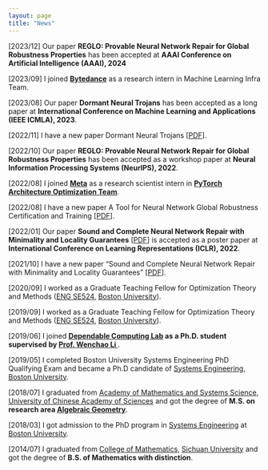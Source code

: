 ```yaml
---
layout: page
title: "News"
---
```

[2023/12] Our paper **REGLO: Provable Neural Network Repair for Global Robustness Properties** has been accepted at **AAAI Conference on Artificial Intelligence (AAAI), 2024**

[2023/09] I joined **<a href="https://www.bytedance.com/en/" target="_blank">Bytedance</a>** as a research intern in Machine Learning Infra Team.

[2023/08] Our paper **Dormant Neural Trojans** has been accepted as a long paper at **International Conference on Machine Learning and Applications (IEEE ICMLA), 2023**.

[2022/11] I have a new paper Dormant Neural Trojans [<a href="https://arxiv.org/abs/2211.01808" target="_blank">PDF</a>].

[2022/10] Our paper **REGLO: Provable Neural Network Repair for Global Robustness Properties** has been accepted as a workshop paper at **Neural Information Processing Systems (NeurIPS), 2022**.

[2022/08] I joined **<a href="https://about.meta.com" target="_blank">Meta</a>** as a research scientist intern in **<a href="https://pytorch.org/docs/stable/quantization.html" target="_blank">PyTorch Architecture Optimization Team</a>**.

[2022/08] I have a new paper A Tool for Neural Network Global Robustness Certification and Training [<a href="https://arxiv.org/abs/2208.07289" target="_blank">PDF</a>].

[2022/01] Our paper **Sound and Complete Neural Network Repair with Minimality and Locality Guarantees** [<a href="https://arxiv.org/abs/2110.07682" target="_blank">PDF</a>] is accepted as a poster paper at **International Conference on Learning Representations (ICLR), 2022**.

[2021/10] I have a new paper “Sound and Complete Neural Network Repair with Minimality and Locality Guarantees” [<a href="https://arxiv.org/abs/2110.07682" target="_blank">PDF</a>].

[2020/09] I worked as a Graduate Teaching Fellow for Optimization Theory and Methods (<a href="https://www.bu.edu/academics/eng/courses/eng-se-524/" target="_blank">ENG SE524</a>, <a href="https://www.bu.edu" target="_blank">Boston University</a>).

[2019/09] I worked as a Graduate Teaching Fellow for Optimization Theory and Methods (<a href="https://www.bu.edu/academics/eng/courses/eng-se-524/" target="_blank">ENG SE524</a>, <a href="https://www.bu.edu" target="_blank">Boston University</a>).

[2019/06] I joined **<a href="https://sites.bu.edu/depend/" target="_blank">Dependable Computing Lab</a> as a Ph.D. student supervised by <a href="https://www.bu.edu/eng/profile/39799/" target="_blank"> Prof. Wenchao Li </a>**.

[2019/05] I completed Boston University Systems Engineering PhD Qualifying Exam and became a Ph.D candidate of <a href="https://www.bu.edu/eng/departments/se/" target="_blank">Systems Engineering</a>, <a href="https://www.bu.edu" target="_blank">Boston University</a>.

[2018/07] I graduated from <a href="http://english.amss.cas.cn" target="_blank">Academy of Mathematics and Systems Science</a>, <a href="https://english.ucas.ac.cn" target="_blank">University of Chinese Academy of Sciences</a> and got the degree of **M.S. on research area <a href="https://en.wikipedia.org/wiki/Algebraic_geometry" target="_blank">Algebraic Geometry</a>**.

[2018/03] I got admission to the PhD program in <a href="https://www.bu.edu/eng/departments/se/" target="_blank">Systems Engineering</a> at <a href="https://www.bu.edu" target="_blank">Boston University</a>.

[2014/07] I graduated from <a href="https://math.scu.edu.cn/English.htm" target="_blank">College of Mathematics</a>, <a href="https://en.scu.edu.cn" target="_blank">Sichuan University</a> and got the degree of **B.S. of Mathematics with distinction**.
